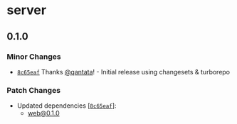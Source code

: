 # server

## 0.1.0
### Minor Changes



- [`8c65eaf`](https://github.com/qantata/aard/commit/8c65eaf902a8799b3ef09f76b0671312aab07c32) Thanks [@qantata](https://github.com/qantata)! - Initial release using changesets & turborepo


### Patch Changes

- Updated dependencies [[`8c65eaf`](https://github.com/qantata/aard/commit/8c65eaf902a8799b3ef09f76b0671312aab07c32)]:
  - web@0.1.0
